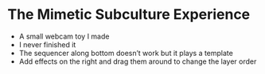 # The Mimetic Subculture Experience

- A small webcam toy I made
- I never finished it
- The sequencer along bottom doesn’t work but it plays a template
- Add effects on the right and drag them around to change the layer order